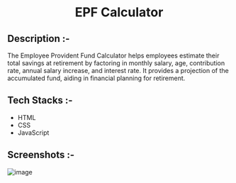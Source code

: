 # <p align="center">EPF Calculator</p>

## Description :-

The Employee Provident Fund Calculator helps employees estimate their total savings at retirement by factoring in monthly salary, age, contribution rate, annual salary increase, and interest rate. It provides a projection of the accumulated fund, aiding in financial planning for retirement.

## Tech Stacks :-

- HTML
- CSS
- JavaScript

## Screenshots :-

![image](https://github.com/Rakesh9100/CalcDiverse/assets/146121869/bed15fee-dd00-4fa8-8c16-f673b9dc5b6c)
